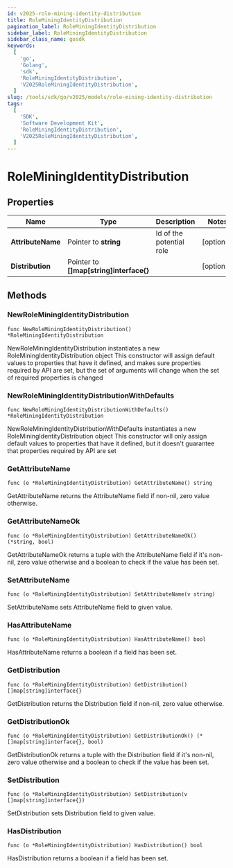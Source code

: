 ```yaml
---
id: v2025-role-mining-identity-distribution
title: RoleMiningIdentityDistribution
pagination_label: RoleMiningIdentityDistribution
sidebar_label: RoleMiningIdentityDistribution
sidebar_class_name: gosdk
keywords:
  [
    'go',
    'Golang',
    'sdk',
    'RoleMiningIdentityDistribution',
    'V2025RoleMiningIdentityDistribution',
  ]
slug: /tools/sdk/go/v2025/models/role-mining-identity-distribution
tags:
  [
    'SDK',
    'Software Development Kit',
    'RoleMiningIdentityDistribution',
    'V2025RoleMiningIdentityDistribution',
  ]
---
```


# RoleMiningIdentityDistribution

## Properties

| Name | Type | Description | Notes |
| --- | --- | --- | --- |
| **AttributeName** | Pointer to **string** | Id of the potential role | [optional] |
| **Distribution** | Pointer to **[]map[string]interface{}** |  | [optional] |

## Methods

### NewRoleMiningIdentityDistribution

`func NewRoleMiningIdentityDistribution() *RoleMiningIdentityDistribution`

NewRoleMiningIdentityDistribution instantiates a new RoleMiningIdentityDistribution object This constructor will assign default values to properties that have it defined, and makes sure properties required by API are set, but the set of arguments will change when the set of required properties is changed

### NewRoleMiningIdentityDistributionWithDefaults

`func NewRoleMiningIdentityDistributionWithDefaults() *RoleMiningIdentityDistribution`

NewRoleMiningIdentityDistributionWithDefaults instantiates a new RoleMiningIdentityDistribution object This constructor will only assign default values to properties that have it defined, but it doesn't guarantee that properties required by API are set

### GetAttributeName

`func (o *RoleMiningIdentityDistribution) GetAttributeName() string`

GetAttributeName returns the AttributeName field if non-nil, zero value otherwise.

### GetAttributeNameOk

`func (o *RoleMiningIdentityDistribution) GetAttributeNameOk() (*string, bool)`

GetAttributeNameOk returns a tuple with the AttributeName field if it's non-nil, zero value otherwise and a boolean to check if the value has been set.

### SetAttributeName

`func (o *RoleMiningIdentityDistribution) SetAttributeName(v string)`

SetAttributeName sets AttributeName field to given value.

### HasAttributeName

`func (o *RoleMiningIdentityDistribution) HasAttributeName() bool`

HasAttributeName returns a boolean if a field has been set.

### GetDistribution

`func (o *RoleMiningIdentityDistribution) GetDistribution() []map[string]interface{}`

GetDistribution returns the Distribution field if non-nil, zero value otherwise.

### GetDistributionOk

`func (o *RoleMiningIdentityDistribution) GetDistributionOk() (*[]map[string]interface{}, bool)`

GetDistributionOk returns a tuple with the Distribution field if it's non-nil, zero value otherwise and a boolean to check if the value has been set.

### SetDistribution

`func (o *RoleMiningIdentityDistribution) SetDistribution(v []map[string]interface{})`

SetDistribution sets Distribution field to given value.

### HasDistribution

`func (o *RoleMiningIdentityDistribution) HasDistribution() bool`

HasDistribution returns a boolean if a field has been set.
